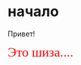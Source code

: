 # начало

Привет!
<div style="font-family: Segoe Script;color:red;font-size:26;">
Это шиза....
</div>
